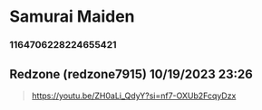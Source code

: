 # Samurai Maiden
### 1164706228224655421
## Redzone (redzone7915) 10/19/2023 23:26 

> https://youtu.be/ZH0aLi_QdyY?si=nf7-OXUb2FcqyDzx

